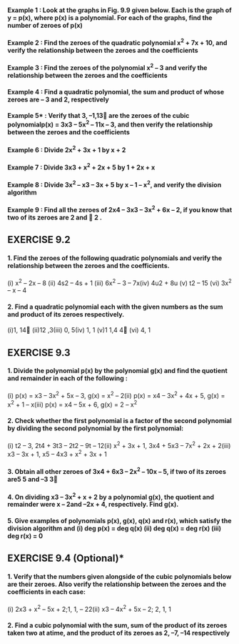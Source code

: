 #### Example 1 : Look at the graphs in Fig. 9.9 given below. Each is the graph of y = p(x), where p(x) is a polynomial. For each of the graphs, find the number of zeroes of p(x)
#### Example 2 : Find the zeroes of the quadratic polynomial x<sup>2</sup> + 7x + 10, and verify the relationship between the zeroes and the coefficients
#### Example 3 : Find the zeroes of the polynomial x<sup>2</sup> – 3 and verify the relationship between the zeroes and the coefficients
#### Example 4 : Find a quadratic polynomial, the sum and product of whose zeroes are – 3 and 2, respectively
#### Example 5* : Verify that 3, –1,13 are the zeroes of the cubic polynomialp(x) = 3x3 – 5x<sup>2</sup> – 11x – 3, and then verify the relationship between the zeroes and the coefficients
#### Example 6 : Divide 2x<sup>2</sup> + 3x + 1 by x + 2
#### Example 7 : Divide 3x3 + x<sup>2</sup> + 2x + 5 by 1 + 2x + x
#### Example 8 : Divide 3x<sup>2</sup> – x3 – 3x + 5 by x – 1 – x<sup>2</sup>, and verify the division algorithm
#### Example 9 : Find all the zeroes of 2x4 – 3x3 – 3x<sup>2</sup> + 6x – 2, if you know that two of its zeroes are 2 and  2 .

## EXERCISE 9.2
#### 1. Find the zeroes of the following quadratic polynomials and verify the relationship between the zeroes and the coefficients.
(i) x<sup>2</sup> – 2x – 8 (ii) 4s2 – 4s + 1 (iii) 6x<sup>2</sup> – 3 – 7x(iv) 4u2 + 8u (v) t2 – 15 (vi) 3x<sup>2</sup> – x – 4
#### 2. Find a quadratic polynomial each with the given numbers as the sum and product of its zeroes respectively.
(i)1, 14 (ii)12 ,3(iii) 0, 5(iv) 1, 1 (v)1 1,4 4 (vi) 4, 1


## EXERCISE 9.3
#### 1. Divide the polynomial p(x) by the polynomial g(x) and find the quotient and remainder in each of the following :
(i) p(x) = x3 – 3x<sup>2</sup> + 5x – 3, g(x) = x<sup>2</sup> – 2(ii) p(x) = x4 – 3x<sup>2</sup> + 4x + 5, g(x) = x<sup>2</sup> + 1 – x(iii) p(x) = x4 – 5x + 6, g(x) = 2 – x<sup>2</sup>
#### 2. Check whether the first polynomial is a factor of the second polynomial by dividing the second polynomial by the first polynomial:
(i) t2 – 3, 2t4 + 3t3 – 2t2 – 9t – 12(ii) x<sup>2</sup> + 3x + 1, 3x4 + 5x3 – 7x<sup>2</sup> + 2x + 2(iii) x3 – 3x + 1, x5 – 4x3 + x<sup>2</sup> + 3x + 1

#### 3. Obtain all other zeroes of 3x4 + 6x3 – 2x<sup>2</sup> – 10x – 5, if two of its zeroes are5 5 and –3 3
#### 4. On dividing x3 – 3x<sup>2</sup> + x + 2 by a polynomial g(x), the quotient and remainder were x – 2and –2x + 4, respectively. Find g(x).
#### 5. Give examples of polynomials p(x), g(x), q(x) and r(x), which satisfy the division algorithm and (i) deg p(x) = deg q(x) (ii) deg q(x) = deg r(x) (iii) deg r(x) = 0


## EXERCISE 9.4 (Optional)*
#### 1. Verify that the numbers given alongside of the cubic polynomials below are their zeroes. Also verify the relationship between the zeroes and the coefficients in each case:
(i) 2x3 + x<sup>2</sup> – 5x + 2;1, 1, – 22(ii) x3 – 4x<sup>2</sup> + 5x – 2; 2, 1, 1
#### 2. Find a cubic polynomial with the sum, sum of the product of its zeroes taken two at atime, and the product of its zeroes as 2, –7, –14 respectively
